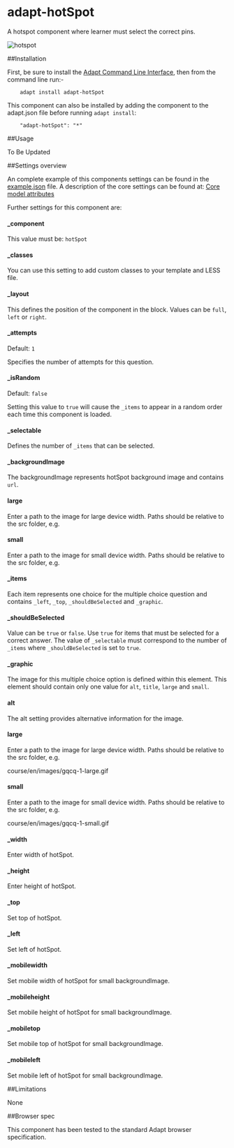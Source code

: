 # adapt-hotSpot

A hotspot component where learner must select the correct pins.

![hotspot](https://user-images.githubusercontent.com/53190802/95392714-7a11f780-08b6-11eb-9e03-973ece230b75.gif)

##Installation


First, be sure to install the [Adapt Command Line Interface](https://github.com/adaptlearning/adapt-cli), then from the command line run:-

        adapt install adapt-hotSpot

This component can also be installed by adding the component to the adapt.json file before running `adapt install`:

        "adapt-hotSpot": "*"

##Usage

To Be Updated

##Settings overview

An complete example of this components settings can be found in the [example.json](https://github.com/BATraining/adapt-hotSpot/blob/master/example.json) file. A description of the core settings can be found at: [Core model attributes](https://github.com/adaptlearning/adapt_framework/wiki/Core-model-attributes)

Further settings for this component are:

#### _component

This value must be: `hotSpot`

#### _classes

You can use this setting to add custom classes to your template and LESS file.

#### _layout

This defines the position of the component in the block. Values can be `full`, `left` or `right`. 

#### _attempts

Default: `1`

Specifies the number of attempts for this question.

#### _isRandom

Default: `false`

Setting this value to `true` will cause the `_items` to appear in a random order each time this component is loaded.

#### _selectable

Defines the number of `_items` that can be selected.

#### _backgroundImage

The backgroundImage represents hotSpot background image and contains `url`.

#### large

Enter a path to the image for large device width. Paths should be relative to the src folder, e.g.

#### small

Enter a path to the image for small device width. Paths should be relative to the src folder, e.g.

#### _items

Each item represents one choice for the multiple choice question and contains `_left`, `_top`, `_shouldBeSelected` and `_graphic`.

#### _shouldBeSelected

Value can be `true` or `false`. Use `true` for items that must be selected for a correct answer. The value of `_selectable` must correspond to the number of `_items` where `_shouldBeSelected` is set to `true`.

#### _graphic

The image for this multiple choice option is defined within this element. This element should contain only one value for `alt`, `title`, `large` and `small`.

#### alt

The alt setting provides alternative information for the image.

#### large

Enter a path to the image for large device width. Paths should be relative to the src folder, e.g.

course/en/images/gqcq-1-large.gif

#### small

Enter a path to the image for small device width. Paths should be relative to the src folder, e.g.

course/en/images/gqcq-1-small.gif

#### _width

Enter width of hotSpot.

#### _height

Enter height of hotSpot.

#### _top

Set top of hotSpot.

#### _left

Set left of hotSpot.

#### _mobilewidth

Set mobile width of hotSpot for small backgroundImage.

#### _mobileheight

Set mobile height of hotSpot for small backgroundImage.

#### _mobiletop

Set mobile top of hotSpot for small backgroundImage.

#### _mobileleft

Set mobile left of hotSpot for small backgroundImage.

##Limitations

None

##Browser spec

This component has been tested to the standard Adapt browser specification.
